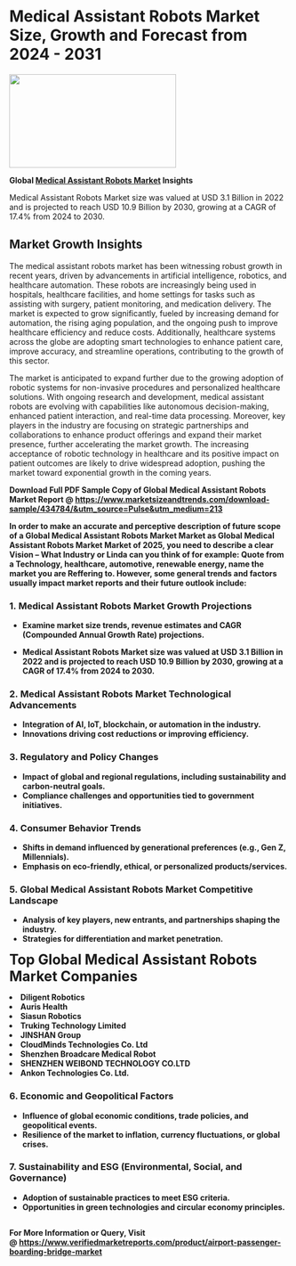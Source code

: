 <H1>Medical Assistant Robots Market Size, Growth and Forecast from 2024 - 2031</H1><img class="aligncenter size-medium wp-image-584254" src="https://thirdeyenews.in/wp-content/uploads/2024/09/Global-Market-Research-300x168.jpeg" alt="" width="300" height="168" /><p><strong>Global&nbsp;<a href="https://www.marketsizeandtrends.com/download-sample/434784/&amp;utm_source=Pulse&amp;utm_medium=213">Medical Assistant Robots Market</a> Insights</strong></p><p>Medical Assistant Robots Market size was valued at USD 3.1 Billion in 2022 and is projected to reach USD 10.9 Billion by 2030, growing at a CAGR of 17.4% from 2024 to 2030.</p><p><h2>Market Growth Insights</h2> <p>The medical assistant robots market has been witnessing robust growth in recent years, driven by advancements in artificial intelligence, robotics, and healthcare automation. These robots are increasingly being used in hospitals, healthcare facilities, and home settings for tasks such as assisting with surgery, patient monitoring, and medication delivery. The market is expected to grow significantly, fueled by increasing demand for automation, the rising aging population, and the ongoing push to improve healthcare efficiency and reduce costs. Additionally, healthcare systems across the globe are adopting smart technologies to enhance patient care, improve accuracy, and streamline operations, contributing to the growth of this sector.</p> <p><strong></strong></p> <p>The market is anticipated to expand further due to the growing adoption of robotic systems for non-invasive procedures and personalized healthcare solutions. With ongoing research and development, medical assistant robots are evolving with capabilities like autonomous decision-making, enhanced patient interaction, and real-time data processing. Moreover, key players in the industry are focusing on strategic partnerships and collaborations to enhance product offerings and expand their market presence, further accelerating the market growth. The increasing acceptance of robotic technology in healthcare and its positive impact on patient outcomes are likely to drive widespread adoption, pushing the market toward exponential growth in the coming years.</p> <p><strong></p><p><span class=""><strong>Download Full PDF Sample Copy of Global Medical Assistant Robots Market Report</strong> @ <a href="https://www.marketsizeandtrends.com/download-sample/434784/&amp;utm_source=Pulse&amp;utm_medium=213" target="_blank">https://www.marketsizeandtrends.com/download-sample/434784/&amp;utm_source=Pulse&amp;utm_medium=213</a></span></p><p>In order to make an accurate and perceptive description of future scope of a Global&nbsp;Medical Assistant Robots Market Market as Global&nbsp;Medical Assistant Robots Market Market of 2025, you need to describe a clear Vision &ndash; What Industry or Linda can you think of for example: Quote from a Technology, healthcare, automotive, renewable energy, name the market you are Reffering to. However, some general trends and factors usually impact market reports and their future outlook include:</p><h3>1.&nbsp;<strong>Medical Assistant Robots Market Growth Projections</strong></h3><ul><li>Examine market size trends, revenue estimates and CAGR (Compounded Annual Growth Rate) projections.</li><li><p>Medical Assistant Robots Market size was valued at USD 3.1 Billion in 2022 and is projected to reach USD 10.9 Billion by 2030, growing at a CAGR of 17.4% from 2024 to 2030.</p></li></ul><h3>2.&nbsp;<strong>Medical Assistant Robots Market Technological Advancements</strong></h3><ul><li>Integration of AI, IoT, blockchain, or automation in the industry.</li><li>Innovations driving cost reductions or improving efficiency.</li></ul><h3>3.&nbsp;<strong>Regulatory and Policy Changes</strong></h3><ul><li>Impact of global and regional regulations, including sustainability and carbon-neutral goals.</li><li>Compliance challenges and opportunities tied to government initiatives.</li></ul><h3>4.&nbsp;<strong>Consumer Behavior Trends</strong></h3><ul><li>Shifts in demand influenced by generational preferences (e.g., Gen Z, Millennials).</li><li>Emphasis on eco-friendly, ethical, or personalized products/services.</li></ul><h3>5.&nbsp;<strong>Global Medical Assistant Robots Market Competitive Landscape</strong></h3><ul><li>Analysis of key players, new entrants, and partnerships shaping the industry.</li><li>Strategies for differentiation and market penetration.</li></ul><p data-pm-slice="1 1 []"><span style="color: inherit; font-family: inherit; font-size: 25px;">Top Global Medical Assistant Robots Market Companies</span></p><div class="" data-test-id=""><p><li>Diligent Robotics</li><li> Auris Health</li><li> Siasun Robotics</li><li> Truking Technology Limited</li><li> JINSHAN Group</li><li> CloudMinds Technologies Co. Ltd</li><li> Shenzhen Broadcare Medical Robot</li><li> SHENZHEN WEIBOND TECHNOLOGY CO.LTD</li><li> Ankon Technologies Co. Ltd.</li></p></div><h3>6.&nbsp;<strong>Economic and Geopolitical Factors</strong></h3><ul><li>Influence of global economic conditions, trade policies, and geopolitical events.</li><li>Resilience of the market to inflation, currency fluctuations, or global crises.</li></ul><h3>7.&nbsp;<strong>Sustainability and ESG (Environmental, Social, and Governance)</strong></h3><ul><li>Adoption of sustainable practices to meet ESG criteria.</li><li>Opportunities in green technologies and circular economy principles.</li></ul><h2><strong style="font-size: 14px;">For More Information or Query, Visit @&nbsp;</strong><a style="background-color: #ffffff; font-size: 14px;" href="https://www.marketsizeandtrends.com/report/medical-assistant-robots-market/" target="_blank">https://www.verifiedmarketreports.com/product/airport-passenger-boarding-bridge-market</a></h2>

